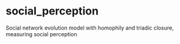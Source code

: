 # social_perception
Social network evolution model with homophily and triadic closure, measuring social perception
